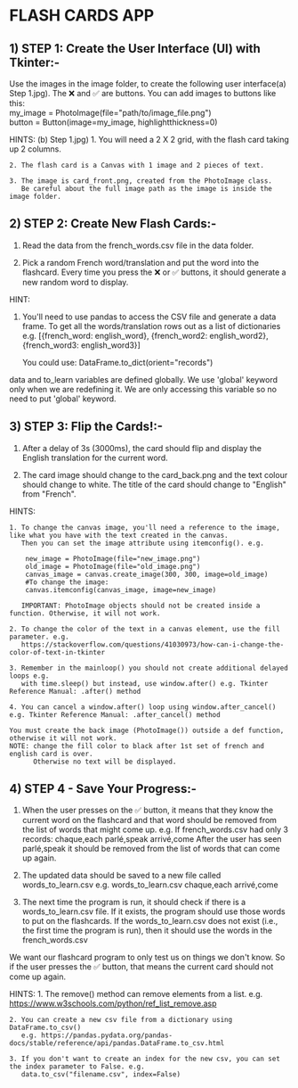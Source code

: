 
# **FLASH CARDS APP**

## **1) STEP 1: Create the User Interface (UI) with Tkinter:-**

   Use the images in the image folder, to create the following user interface(a) Step 1.jpg). The ❌ and ✅ are buttons. 
   You can add images to buttons like this: <br />
    my_image = PhotoImage(file="path/to/image_file.png") <br />
    button = Button(image=my_image, highlightthickness=0)

   HINTS: (b) Step 1.jpg)
    1. You will need a 2 X 2 grid, with the flash card taking up 2 columns.

    2. The flash card is a Canvas with 1 image and 2 pieces of text.

    3. The image is card_front.png, created from the PhotoImage class. 
       Be careful about the full image path as the image is inside the image folder.

## **2) STEP 2: Create New Flash Cards:-**

   1. Read the data from the french_words.csv file in the data folder.

   2. Pick a random French word/translation and put the word into the flashcard. 
      Every time you press the ❌ or ✅ buttons, it should generate a new random word to display.

   HINT:

   1. You'll need to use pandas to access the CSV file and generate a data frame. 
      To get all the words/translation rows out as a list of dictionaries 
      e.g. [{french_word: english_word}, {french_word2: english_word2}, {french_word3: english_word3}]

      You could use:
                    DataFrame.to_dict(orient="records")

   data and to_learn variables are defined globally. We use 'global' keyword only when we are redefining it.
   We are only accessing this variable so no need to put 'global' keyword.

## **3) STEP 3: Flip the Cards!:-**

   1. After a delay of 3s (3000ms), the card should flip and display the English translation for the current word.

   2. The card image should change to the card_back.png and the text colour should change to white. 
      The title of the card should change to "English" from "French".

   HINTS:

    1. To change the canvas image, you'll need a reference to the image, like what you have with the text created in the canvas. 
       Then you can set the image attribute using itemconfig(). e.g.

        new_image = PhotoImage(file="new_image.png")
        old_image = PhotoImage(file="old_image.png")
        canvas_image = canvas.create_image(300, 300, image=old_image)
        #To change the image:
        canvas.itemconfig(canvas_image, image=new_image)

       IMPORTANT: PhotoImage objects should not be created inside a function. Otherwise, it will not work.

    2. To change the color of the text in a canvas element, use the fill parameter. e.g.
       https://stackoverflow.com/questions/41030973/how-can-i-change-the-color-of-text-in-tkinter

    3. Remember in the mainloop() you should not create additional delayed loops e.g. 
       with time.sleep() but instead, use window.after() e.g. Tkinter Reference Manual: .after() method

    4. You can cancel a window.after() loop using window.after_cancel() e.g. Tkinter Reference Manual: .after_cancel() method

    You must create the back image (PhotoImage()) outside a def function, otherwise it will not work.
    NOTE: change the fill color to black after 1st set of french and english card is over.
          Otherwise no text will be displayed.

## **4) STEP 4 - Save Your Progress:-**

   1. When the user presses on the ✅ button, it means that they know the current word on the flashcard 
      and that word should be removed from the list of words that might come up.
      e.g. If french_words.csv had only 3 records:
        chaque,each
        parlé,speak
        arrivé,come
      After the user has seen parlé,speak  it should be removed from the list of words that can come up again.

   2. The updated data should be saved to a new file called words_to_learn.csv
      e.g. words_to_learn.csv
        chaque,each
        arrivé,come
   3. The next time the program is run, it should check if there is a words_to_learn.csv file. 
      If it exists, the program should use those words to put on the flashcards. 
      If the words_to_learn.csv does not exist (i.e., the first time the program is run), 
      then it should use the words in the french_words.csv

   We want our flashcard program to only test us on things we don't know. 
   So if the user presses the ✅ button, that means the current card should not come up again.

   HINTS:
    1. The remove() method can remove elements from a list. e.g. https://www.w3schools.com/python/ref_list_remove.asp

    2. You can create a new csv file from a dictionary using DataFrame.to_csv() 
       e.g. https://pandas.pydata.org/pandas-docs/stable/reference/api/pandas.DataFrame.to_csv.html

    3. If you don't want to create an index for the new csv, you can set the index parameter to False. e.g.
       data.to_csv("filename.csv", index=False)
